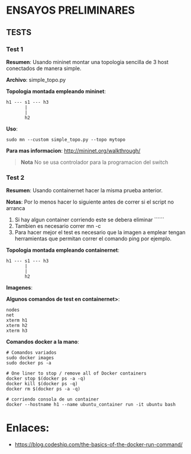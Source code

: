 # ENSAYOS PRELIMINARES

## TESTS

### Test 1

**Resumen**:
Usando mininet montar una topologia sencilla de 3 host conectados de manera simple.

**Archivo**: simple_topo.py 

**Topologia montada empleando mininet**:
```
h1 --- s1 --- h3
       |
       |
       h2
```

**Uso**:

```
sudo mn --custom simple_topo.py --topo mytopo 
```

**Para mas informacion**: 
http://mininet.org/walkthrough/

> **Nota**
> No se usa controlador para la programacion del switch

### Test 2

**Resumen**:
Usando containernet hacer la misma prueba anterior.

**Notas**: Por lo menos hacer lo siguiente antes de correr si el script no arranca
1. Si hay algun container corriendo este se debera eliminar ``````
2. Tambien es necesario correr mn -c
3. Para hacer mejor el test es necesario que la imagen a emplear tengan herramientas que permitan correr el comando ping por ejemplo.

**Topologia montada empleando containernet**:

```
h1 --- s1 --- h3
       |
       |
       h2
```

**Imagenes**:


**Algunos comandos de test en containernet>**:
```
nodes
net
xterm h1
xterm h2
xterm h3
```


**Comandos docker a la mano**:

```
# Comandos variados
sudo docker images
sudo docker ps -a

# One liner to stop / remove all of Docker containers
docker stop $(docker ps -a -q)
docker kill $(docker ps -q)
docker rm $(docker ps -a -q)

# corriendo consola de un container
docker --hostname h1 --name ubuntu_container run -it ubuntu bash
```



# Enlaces:
* https://blog.codeship.com/the-basics-of-the-docker-run-command/

